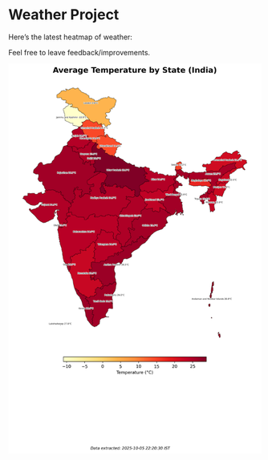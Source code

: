 # Weather Project

Here’s the latest heatmap of weather:

Feel free to leave feedback/improvements.

![India Heatmap](docs/assets/india_heatmap.png?v=E2A1D9)
